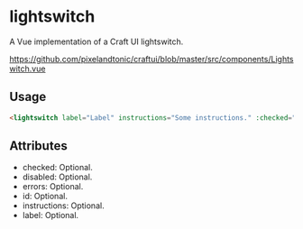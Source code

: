 # lightswitch

A Vue implementation of a Craft UI lightswitch.

https://github.com/pixelandtonic/craftui/blob/master/src/components/Lightswitch.vue

## Usage

```html
<lightswitch label="Label" instructions="Some instructions." :checked="true" />
```

## Attributes

- checked: Optional.
- disabled: Optional.
- errors: Optional.
- id: Optional.
- instructions: Optional.
- label: Optional.
